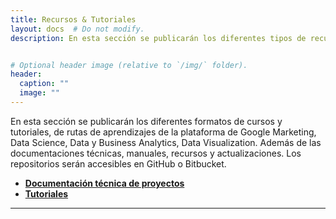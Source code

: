 ```yaml
---
title: Recursos & Tutoriales
layout: docs  # Do not modify.
description: En esta sección se publicarán los diferentes tipos de recursos, materiales audio, vídeo tutoriales, repositorios en git, pdf y rutas de aprendizajes.


# Optional header image (relative to `/img/` folder).
header:
  caption: ""
  image: ""
---
```


En esta sección se publicarán los diferentes formatos de cursos y tutoriales, de rutas de aprendizajes de la plataforma de Google Marketing, Data Science, Data y Business Analytics, Data Visualization. Además de las documentaciones técnicas, manuales, recursos y actualizaciones. Los repositorios serán accesibles en GitHub o Bitbucket.

* **[Documentación técnica de proyectos](../proyectos/)**
* **[Tutoriales](tutoriales/)**

***
